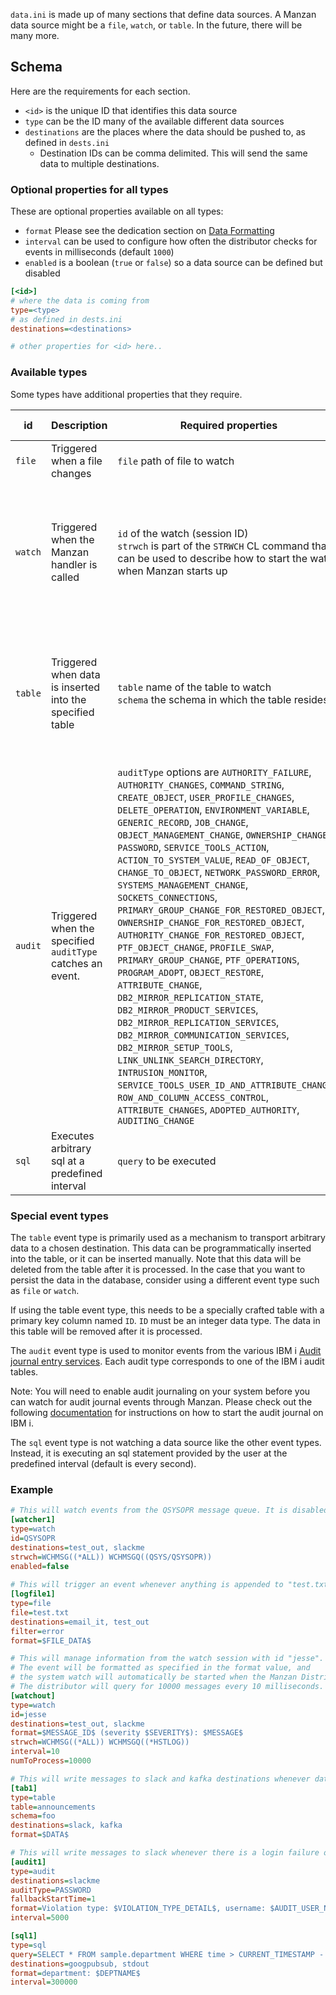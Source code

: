 `data.ini` is made up of many sections that define data sources. A Manzan data source might be a `file`, `watch`, or `table`. In the future, there will be many more.

## Schema

Here are the requirements for each section.

* `<id>` is the unique ID that identifies this data source
* `type` can be the ID many of the available different data sources
* `destinations` are the places where the data should be pushed to, as defined in `dests.ini`
   * Destination IDs can be comma delimited. This will send the same data to multiple destinations.


### Optional properties for all types

These are optional properties available on all types:

* `format` Please see the dedication section on [Data Formatting](./config/format.md)
* `interval` can be used to configure how often the distributor checks for events in milliseconds (default `1000`)
* `enabled` is a boolean (`true` or `false`) so a data source can be defined but disabled

```ini
[<id>]
# where the data is coming from
type=<type>
# as defined in dests.ini
destinations=<destinations>

# other properties for <id> here..
```

### Available types

Some types have additional properties that they require.

| id      | Description                                 | Required properties            | Optional properties                                                                                                        |
|---------|---------------------------------------------|--------------------------------|-----------------------------------------------------------------------------------------------------------------------|
| `file`  | Triggered when a file changes               | `file` path of file to watch   | * `filter` only listen for lines that include this value                                                                |
| `watch` | Triggered when the Manzan handler is called | `id` of the watch (session ID) <br> `strwch` is part of the `STRWCH` CL command that can be used to describe how to start the watch when Manzan starts up | * `numToProcess` can be used to configure how many messages are queried for by the distributor (default `1000`) <br> * `interval` the interval in ms at which to query for new messages|
| `table` | Triggered when data is inserted into the specified table | `table` name of the table to watch  <br> `schema` the schema in which the table resides | * `numToProcess` can be used to configure how many messages are queried for by the distributor (default `1000`) <br> * `interval` the interval in ms at which to query for new messages|
| `audit` | Triggered when the specified `auditType` catches an event. | `auditType` options are `AUTHORITY_FAILURE`, `AUTHORITY_CHANGES`, `COMMAND_STRING`, `CREATE_OBJECT`, `USER_PROFILE_CHANGES`, `DELETE_OPERATION`, `ENVIRONMENT_VARIABLE`, `GENERIC_RECORD`, `JOB_CHANGE`, `OBJECT_MANAGEMENT_CHANGE`, `OWNERSHIP_CHANGE`, `PASSWORD`, `SERVICE_TOOLS_ACTION`, `ACTION_TO_SYSTEM_VALUE`, `READ_OF_OBJECT`, `CHANGE_TO_OBJECT`, `NETWORK_PASSWORD_ERROR`, `SYSTEMS_MANAGEMENT_CHANGE`, `SOCKETS_CONNECTIONS`, `PRIMARY_GROUP_CHANGE_FOR_RESTORED_OBJECT`, `OWNERSHIP_CHANGE_FOR_RESTORED_OBJECT`, `AUTHORITY_CHANGE_FOR_RESTORED_OBJECT`, `PTF_OBJECT_CHANGE`, `PROFILE_SWAP`, `PRIMARY_GROUP_CHANGE`, `PTF_OPERATIONS`, `PROGRAM_ADOPT`, `OBJECT_RESTORE`, `ATTRIBUTE_CHANGE`, `DB2_MIRROR_REPLICATION_STATE`, `DB2_MIRROR_PRODUCT_SERVICES`, `DB2_MIRROR_REPLICATION_SERVICES`, `DB2_MIRROR_COMMUNICATION_SERVICES`, `DB2_MIRROR_SETUP_TOOLS`, `LINK_UNLINK_SEARCH_DIRECTORY`, `INTRUSION_MONITOR`, `SERVICE_TOOLS_USER_ID_AND_ATTRIBUTE_CHANGES`, `ROW_AND_COLUMN_ACCESS_CONTROL`, `ATTRIBUTE_CHANGES`, `ADOPTED_AUTHORITY`, `AUDITING_CHANGE`  | * `fallbackStartTime` is the number of hours prior to the current date that we will query for audit messages, if no audit messages have been queried before <br> * `numToProcess` can be used to configure how many messages are queried for by the distributor (default `1000`) <br> * `interval` the interval in ms at which to query for new messages|
| `sql`  | Executes arbitrary sql at a predefined interval    | `query` to be executed  | * `interval`  the interval in ms at which to run the sql statement |

### Special event types
The `table` event type is primarily used as a mechanism to transport arbitrary data to a chosen destination. This data can be programmatically inserted into the table, or it can be inserted manually. Note that this data will be deleted from the table after it is processed. In the case that you want to persist the data in the database, consider using a different event type such as `file` or `watch`.

If using the table event type, this needs to be a specially crafted table with a primary key column named `ID`. `ID` must be an integer data type. The data in this table will be removed after it is processed. 

The `audit` event type is used to monitor events from the various IBM i [Audit journal entry services](https://www.ibm.com/docs/en/i/7.4.0?topic=services-audit-journal-entry). Each audit type corresponds to one of the IBM i audit tables.

Note: You will need to enable audit journaling on your system before you can watch for audit journal events
through Manzan. Please check out the following [documentation](https://www.ibm.com/docs/en/i/7.4.0?topic=journal-setting-up-security-auditing) for instructions on how to start the audit journal on IBM i.

The `sql` event type is not watching a data source like the other event types. Instead, it is executing an sql statement provided by the user at the predefined interval (default is every second).

### Example

```ini
# This will watch events from the QSYSOPR message queue. It is disabled.
[watcher1]
type=watch
id=QSYSOPR
destinations=test_out, slackme
strwch=WCHMSG((*ALL)) WCHMSGQ((QSYS/QSYSOPR))
enabled=false
​
# This will trigger an event whenever anything is appended to "test.txt"
[logfile1]
type=file
file=test.txt
destinations=email_it, test_out
filter=error
format=$FILE_DATA$

# This will manage information from the watch session with id "jesse".
# The event will be formatted as specified in the format value, and
# the system watch will automatically be started when the Manzan Distributor is run.
# The distributor will query for 10000 messages every 10 milliseconds.
[watchout]
type=watch
id=jesse
destinations=test_out, slackme
format=$MESSAGE_ID$ (severity $SEVERITY$): $MESSAGE$ 
strwch=WCHMSG((*ALL)) WCHMSGQ((*HSTLOG))
interval=10
numToProcess=10000

# This will write messages to slack and kafka destinations whenever data is inserted into the foo.announcements table
[tab1]
type=table
table=announcements
schema=foo
destinations=slack, kafka
format=$DATA$ 

# This will write messages to slack whenever there is a login failure on the system
[audit1]
type=audit
destinations=slackme
auditType=PASSWORD
fallbackStartTime=1
format=Violation type: $VIOLATION_TYPE_DETAIL$, username: $AUDIT_USER_NAME$
interval=5000

[sql1]
type=sql
query=SELECT * FROM sample.department WHERE time > CURRENT_TIMESTAMP - 5 MINUTES
destinations=googpubsub, stdout
format=department: $DEPTNAME$
interval=300000
```
